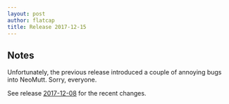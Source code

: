 ```yaml
---
layout: post
author: flatcap
title: Release 2017-12-15
---
```


## Notes

Unfortunately, the previous release introduced a couple of annoying bugs into NeoMutt.
Sorry, everyone.

See release [2017-12-08](https://neomutt.org/2017/12/08/release) for the recent changes.
